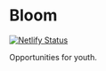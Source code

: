 # Bloom

[![Netlify Status](https://api.netlify.com/api/v1/badges/f07ab124-c704-4a04-8234-51c3c76425cf/deploy-status)](https://app.netlify.com/sites/bloomjobs/deploys)

Opportunities for youth.
